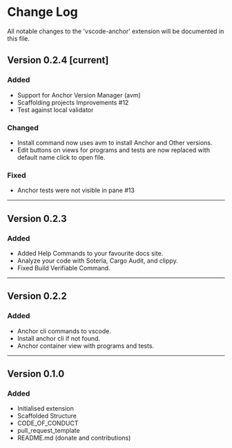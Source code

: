 # Change Log
  
All notable changes to the 'vscode-anchor' extension will be documented in this file.  

## Version 0.2.4 [current]  
### Added  
- Support for Anchor Version Manager (avm)
- Scaffolding projects Improvements #12
- Test against local validator
  
### Changed  
- Install command now uses avm to install Anchor and Other versions.  
- Edit buttons on views for programs and tests are now replaced with default name click to open file.
  
### Fixed  
- Anchor tests were not visible in pane #13
  
---
## Version 0.2.3 
### Added  
- Added Help Commands to your favourite docs site.
- Analyze your code with Soteria, Cargo Audit, and clippy.
- Fixed Build Verifiable Command.  
  
---  
## Version 0.2.2  
### Added  
- Anchor cli commands to vscode.
- Install anchor cli if not found.
- Anchor container view with programs and tests.  

---
## Version 0.1.0  
### Added  

- Initialised extension
- Scaffolded Structure
- CODE_OF_CONDUCT
- pull_request_template
- README.md (donate and contributions)
